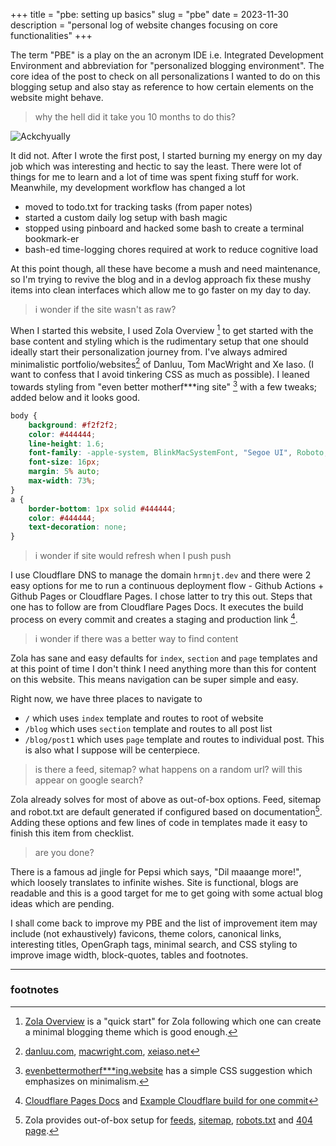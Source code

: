 +++
title = "pbe: setting up basics"
slug = "pbe"
date = 2023-11-30
description = "personal log of website changes focusing on core functionalities"
+++

The term "PBE" is a play on the an acronym IDE i.e. Integrated Development 
Environment and abbreviation for "personalized blogging environment". The core
idea of the post to check on all personalizations I wanted to do on this
blogging setup and also stay as reference to how certain elements on the 
website might behave.

> why the hell did it take you 10 months to do this?

![Ackchyually](/img/ackchyually.png)

It did not. After I wrote the first post, I started burning my energy on my day
job which was interesting and hectic to say the least. There were lot of things
for me to learn and a lot of time was spent fixing stuff for work. Meanwhile, my
development workflow has changed a lot
- moved to todo.txt for tracking tasks (from paper notes)
- started a custom daily log setup with bash magic
- stopped using pinboard and hacked some bash to create a terminal bookmark-er
- bash-ed time-logging chores required at work to reduce cognitive load

At this point though, all these have become a mush and need maintenance, so I'm
trying to revive the blog and in a devlog approach fix these mushy items into
clean interfaces which allow me to go faster on my day to day.

> i wonder if the site wasn't as raw?

When I started this website, I used Zola Overview [^1] to get started with the
base content and styling which is the rudimentary setup that one should ideally
start their personalization journey from. I've always admired minimalistic
portfolio/websites[^2] of Danluu, Tom MacWright and Xe Iaso. (I want to confess
that I avoid tinkering CSS as much as possible). I leaned towards styling from 
"even better motherf***ing site" [^3] with a few tweaks; added below and it
looks good.

```css
body {
    background: #f2f2f2;
    color: #444444;
    line-height: 1.6;
    font-family: -apple-system, BlinkMacSystemFont, "Segoe UI", Roboto, Helvetica, Arial, sans-serif;
    font-size: 16px;
    margin: 5% auto;
    max-width: 73%;
}
a {
    border-bottom: 1px solid #444444;
    color: #444444;
    text-decoration: none;
}
```

> i wonder if site would refresh when I push push

I use Cloudflare DNS to manage the domain `hrmnjt.dev` and there were 2 easy
options for me to run a continuous deployment flow - Github Actions + Github 
Pages or Cloudflare Pages. I chose latter to try this out. Steps that one has
to follow are from Cloudflare Pages Docs. It executes the build process on
every commit and creates a staging and production link [^4].

> i wonder if there was a better way to find content

Zola has sane and easy defaults for `index`, `section` and `page` templates and
at this point of time I don't think I need anything more than this for 
content on this website. This means navigation can be super simple and easy.

Right now, we have three places to navigate to
- `/` which uses `index` template and routes to root of website
- `/blog` which uses `section` template and routes to all post list
- `/blog/post1` which uses `page` template and routes to individual post. This
is also what I suppose will be centerpiece.

> is there a feed, sitemap? what happens on a random url? will this appear on
google search?

Zola already solves for most of above as out-of-box options. Feed, sitemap and 
robot.txt are default generated if configured based on documentation[^5]. Adding
these options and few lines of code in templates made it easy to finish this
item from checklist.

> are you done?

There is a famous ad jingle for Pepsi which says, "Dil maaange more!", which
loosely translates to infinite wishes. Site is functional, blogs are readable
and this is a good target for me to get going with some actual blog ideas which
are pending.

I shall come back to improve my PBE and the list of improvement item may include
(not exhaustively) favicons, theme colors, canonical links, interesting titles,
OpenGraph tags, minimal search, and CSS styling to improve image width,
block-quotes, tables and footnotes.


---

### footnotes

[^1]: [Zola Overview](https://www.getzola.org/documentation/getting-started/overview/)
is a "quick start" for Zola following which one can create a minimal blogging
theme which is good enough.

[^2]: [danluu.com](https://danluu.com/), [macwright.com](https://macwright.com/),
[xeiaso.net](https://xeiaso.net/)

[^3]: [evenbettermotherf***ing.website](https://evenbettermotherfucking.website)
has a simple CSS suggestion which emphasizes on minimalism.

[^4]: [Cloudflare Pages Docs](https://developers.cloudflare.com/pages/framework-guides/deploy-anything/)
and [Example Cloudflare build for one commit](https://github.com/hrmnjt/sttp/runs/17053983005)

[^5]: Zola provides out-of-box setup for [feeds](https://www.getzola.org/documentation/templates/feeds/),
[sitemap](https://www.getzola.org/documentation/templates/sitemap/),
[robots.txt](https://www.getzola.org/documentation/templates/robots/) and
[404 page](https://www.getzola.org/documentation/templates/404/).

